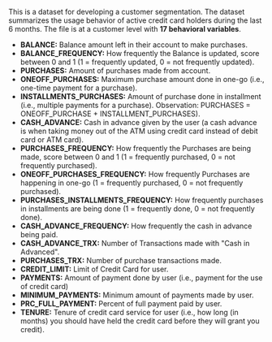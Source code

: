 This is a dataset for developing a customer segmentation. The dataset summarizes the usage behavior of active credit card holders during the last 6 months. The file is at a customer level with **17 behavioral variables**.

- **BALANCE:** Balance amount left in their account to make purchases.
- **BALANCE_FREQUENCY:** How frequently the Balance is updated, score between 0 and 1 (1 = frequently updated, 0 = not frequently updated).
- **PURCHASES:** Amount of purchases made from account.
- **ONEOFF_PURCHASES:** Maximum purchase amount done in one-go (i.e., one-time payment for a purchase).
- **INSTALLMENTS_PURCHASES:** Amount of purchase done in installment (i.e., multiple payments for a purchase). Observation: PURCHASES = ONEOFF_PURCHASE + INSTALLMENT_PURCHASES).
- **CASH_ADVANCE:** Cash in advance given by the user (a cash advance is when taking money out of the ATM using credit card instead of debit card or ATM card).
- **PURCHASES_FREQUENCY:** How frequently the Purchases are being made, score between 0 and 1 (1 = frequently purchased, 0 = not frequently purchased).
- **ONEOFF_PURCHASES_FREQUENCY:** How frequently Purchases are happening in one-go (1 = frequently purchased, 0 = not frequently purchased).
- **PURCHASES_INSTALLMENTS_FREQUENCY:** How frequently purchases in installments are being done (1 = frequently done, 0 = not frequently done).
- **CASH_ADVANCE_FREQUENCY:** How frequently the cash in advance being paid.
- **CASH_ADVANCE_TRX:** Number of Transactions made with "Cash in Advanced".
- **PURCHASES_TRX:** Number of purchase transactions made.
- **CREDIT_LIMIT:** Limit of Credit Card for user.
- **PAYMENTS:** Amount of payment done by user (i.e., payment for the use of credit card)
- **MINIMUM_PAYMENTS:** Minimum amount of payments made by user.
- **PRC_FULL_PAYMENT:** Percent of full payment paid by user.
- **TENURE:** Tenure of credit card service for user (i.e., how long (in months) you should have held the credit card before they will grant you credit).
